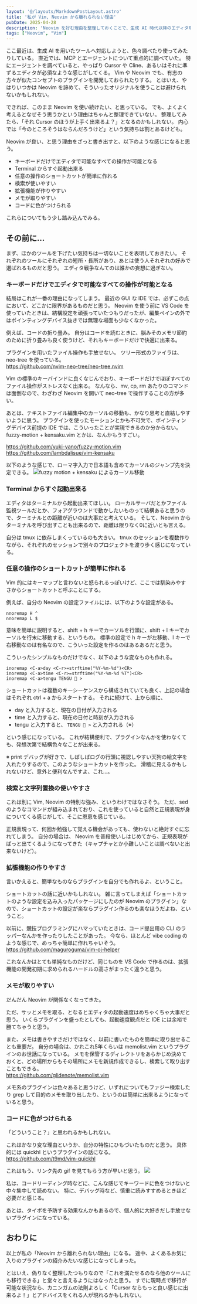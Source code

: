```yaml
---
layout: '@/layouts/MarkdownPostLayout.astro'
title: '私が Vim, Neovim から離れられない理由'
pubDate: 2025-04-28
description: 'Neovim を好む理由を整理しておくことで、生成 AI 時代以降のエディタ環境の趨勢に対応していきたい'
tags: ["Neovim", "Vim"]
---
```

ここ最近は、生成 AI を用いたツールへ対応しようと、色々調べたり使ってみたりしている。
直近では、MCP とエージェントについて重点的に調べていた。
特にエージェントを調べていると、やっぱり Cursor や Cline、あるいはそれに準ずるエディタが必須なような感じがしてくる。
Vim や Neovim でも、有志の方々が似たコンセプトのプラグインを開発しておられたりする。
とはいえ、やはりいつかは Neovim を諦めて、そういったオリジナルを使うことは避けられないかもしれない。

できれば、このまま Neovim を使い続けたい、と思っている。
でも、よくよく考えるとなぜそう思うかという理由はちゃんと整理できていない。
整理してみたら、「それ Cursor のほうが上手く出来るよ？」となるのかもしれない。
内心では「今のところそうはならんだろうけど」という気持ちは割とあるけども。

Neovim が良い、と思う理由をざっと書き出すと、以下のような感じになると思う。

- キーボードだけでエディタで可能なすべての操作が可能となる
- Terminal からすぐ起動出来る
- 任意の操作のショートカットが簡単に作れる
- 検索が使いやすい
- 拡張機能が作りやすい
- メモが取りやすい
- コードに色がつけられる

これらについてもう少し踏み込んでみる。

## その前に…

まず、ほかのツールを下げたい気持ちは一切ないことを表明しておきたい。
それぞれのツールにそれぞれの短所・長所があり、あとは使う人それぞれの好みで選ばれるものだと思う。
エディタ戦争なんてのは誰かの妄想に過ぎない。

### キーボードだけでエディタで可能なすべての操作が可能となる

結局はこれが一番の理由になってしまう。
最近の GUI な IDE では、必ずこの点において、どこかに限界があるものだと思う。
Neovim を使う前に VS Code を使っていたときは、結構設定を頑張っていたつもりだったが、編集ペインの外ではポインティングデバイス抜きでは無理な場面も少なくなかった。

例えば、コードの折り畳み。
自分はコードを読むときに、脳みそのメモリ節約のために折り畳みも良く使うけど、それもキーボードだけで快適に出来る。

プラグインを用いたファイル操作も手放せない。
ツリー形式のファイラは、neo-tree を使っている。  
https://github.com/nvim-neo-tree/neo-tree.nvim

Vim の標準のキーバインドに良くなじんでおり、キーボードだけでほぼすべてのファイル操作がストレスなく出来る。
なんなら、mv, cp, rm あたりのコマンドは面倒なので、わざわざ Neovim を開いて neo-tree で操作することの方が多い。

あとは、テキストファイル編集中のカーソルの移動も、かなり思考と直結しやすいように思う。
プラグインを使ったモーションとかも不可欠で、ポインティングデバイス前提の IDE では、こういったことが実現できるのか分からない。
fuzzy-motion + kensaku.vim とかは、なんかもうすごい。

https://github.com/yuki-yano/fuzzy-motion.vim  
https://github.com/lambdalisue/vim-kensaku

以下のような感じで、ローマ字入力で日本語も含めてカーソルのジャンプ先を決定できる。
![fuzzy motion + kensaku によるカーソル移動](@/pages/assets/2025-04-28-fuzzy-motion-and-kensaku-loop.gif)

### Terminal からすぐ起動出来る

エディタはターミナルから起動出来てほしい。
ローカルサーバだとかファイル監視ツールだとか、フォアグラウンドで動かしたいものって結構あると思うので、ターミナルとの距離が近いのは大事だと考えている。
そして、Neovim からターミナルを呼び出すことも出来るので、距離は限りなく0に近いとも言える。

自分は tmux に依存しまくっているのも大きい。
tmux のセッションを複数作りながら、それぞれのセッションで別々のプロジェクトを渡り歩く感じになっている。

### 任意の操作のショートカットが簡単に作れる

Vim 的にはキーマップと言わないと怒られるっぽいけど、ここでは馴染みやすさからショートカットと呼ぶことにする。

例えば、自分の Neovim の設定ファイルには、以下のような設定がある。

```vim
nnoremap H ^
nnoremap L $
```

意味を簡単に説明すると、shift + h キーでカーソルを行頭に、shift + l キーでカーソルを行末に移動する、というもの。
標準の設定で h キーが左移動、l キーで右移動なのは有名なので、こういった設定を作るのはあるあるだと思う。

こういったシンプルなものだけでなく、以下のような変なものも作れる。

```vim
inoremap <C-a>day <C-r>=strftime("%Y-%m-%d")<CR>
inoremap <C-a>time <C-r>=strftime("%Y-%m-%d %T")<CR>
inoremap <C-a>tengu TENGU 👺 >
```

ショートカットは複数のキーシーケンスから構成されていても良く、上記の場合はそれぞれ ctrl + a からスタートする。
それに続けて、上から順に、

- day と入力すると、現在の日付が入力される
- time と入力すると、現在の日付と時刻が入力される
- tengu と入力すると、 `TENGU 👺 >` と入力される（※）

という感じになっている。
これが結構便利で、プラグインなんかを使わなくても、発想次第で結構色々なことが出来る。

※ print デバッグが好きで、しばしばログの行頭に視認しやすい天狗の絵文字を入れたりするので、このようなショートカットを作った。
滑稽に見えるかもしれないけど、意外と便利なんですよ、これ…。

### 検索と文字列置換の使いやすさ

これは別に Vim, Neovim の特別な強み、というわけではなさそう。
ただ、sed のようなコマンドが組み込まれており、これを使っていると自然と正規表現が身についてくる感じがして、そこに恩恵を感じている。

正規表現って、何回か勉強して覚える機会があっても、使わないと絶対すぐに忘れてしまう。
自分の場合は、 Neovim を普段使いしはじめてから、正規表現がぱっと出てくるようになってきた（キャプチャとか小難しいことは調べないと出来ないけど）。

### 拡張機能の作りやすさ

言いかえると、簡単なものならプラグインを自分でも作れるよ、ということ。

ショートカットの話に近いかもしれない。
雑に言ってしまえば「ショートカットのような設定を込み入ったパッケージにしたのが Neovim のプラグイン」なので、ショートカットの設定が楽ならプラグイン作るのも楽なほうだよね、ということ。

以前に、競技プログラミングにハマっていたときは、コード提出用の CLI のラッパーなんかを作ったりしたことがあった。
今なら、ほとんど vibe coding のような感じで、めっちゃ簡単に作れちゃいそう。
https://github.com/maguroguma/vim-oj-helper

これなんかはとても単純なものだけど、同じものを VS Code で作るのは、拡張機能の開発初期に求められるハードルの高さがまったく違うと思う。

### メモが取りやすい

だんだん Neovim が関係なくなってきた。

ただ、サッとメモを取る、となるとエディタの起動速度はめちゃくちゃ大事だと思う。
いくらプラグインを盛ったとしても、起動速度観点だと IDE には余裕で勝てちゃうと思う。

また、メモは書きやすさだけではなく、以前に書いたものを簡単に取り出せることも重要だ。
自分の場合は、かれこれ5年くらいは memolist.vim というプラグインのお世話になっている。
メモを保管するディレクトリをあらかじめ決めておくと、どの場所からもその場所にメモを新規作成できるし、検索して取り出すこともできる。  
https://github.com/glidenote/memolist.vim

メモ系のプラグインは色々あると思うけど、いずれについてもファジー検索したり grep して目的のメモを取り出したり、というのは簡単に出来るようになっていると思う。

### コードに色がつけられる

「どういうこと？」と思われるかもしれない。

これはかなり変な理由というか、自分の特性にひもづいたものだと思う。
具体的には quickhl というプラグインの話になる。  
https://github.com/t9md/vim-quickhl

これはもう、リンク先の gif を見てもらう方が早いと思う。
![](https://raw.githubusercontent.com/t9md/t9md/dc52eaf0f8cb0984697f42c50be09174117b2ddb/img/quickhl_anime.gif)

私は、コードリーディング時などに、こんな感じでキーワードに色をつけないと中々集中して読めない。
特に、デバッグ時など、慎重に読みすすめるときほど必要だと感じる。

あとは、タイポを予防する効果なんかもあるので、個人的に大好きだし手放せないプラグインになっている。

## おわりに

以上が私の「Neovim から離れられない理由」になる。
途中、よくあるお気に入りのプラグインの紹介みたいな感じになってしまった。

とはいえ、偽りなく整理したつもりなので「これを満たせるのなら他のツールにも移行できる」と堂々と言えるようにはなったと思う。
すでに現時点で移行が可能な状況なら、カニンガムの法則よろしく「Cursor ならもっと良い感じに出来るよ！」とアドバイスをくれる人が現れるかもしれない。
